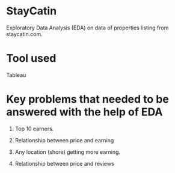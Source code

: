 # StayCatin
Exploratory Data Analysis (EDA) on data of properties listing from staycatin.com.
# Tool used
Tableau
# Key problems that needed to be answered with the help of EDA
1. Top 10 earners.

2. Relationship between price and earning

3. Any location (shore) getting more earning.

4. Relationship between price and reviews
